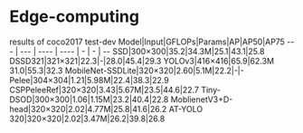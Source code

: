 # Edge-computing


results of coco2017 test-dev
Model|Input|GFLOPs|Params|AP|AP50|AP75
 --- | --- | ---- | ---- | - | - | --
SSD|300×300|35.2|34.3M|25.1|43.1|25.8
DSSD321|321×321|22.3|-|28.0|45.4|29.3
YOLOv3|416×416|65.9|62.3M	31.0|55.3|32.3
MobileNet-SSDLite|320×320|2.60|5.1M|22.2|-|-
Pelee|304×304|1.21|5.98M|22.4|38.3|22.9
CSPPeleeRef|320×320|3.43|5.67M|23.5|44.6|22.7
Tiny-DSOD|300×300|1.06|1.15M|23.2|40.4|22.8
MoblienetV3+D-head|320×320|2.02|4.77M|25.8|41.6|26.2
AT-YOLO 320|320×320|2.02|3.47M|26.2|39.8|26.8
